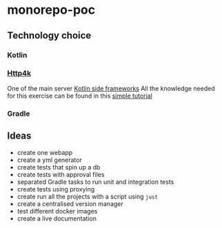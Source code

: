 # monorepo-poc

## Technology choice

### Kotlin

### [Http4k](https://www.http4k.org/)

One of the main
server [Kotlin side frameworks](https://kotlinlang.org/docs/server-overview.html#frameworks-for-server-side-development-with-kotlin)
All the knowledge needed for this exercise can be found in
this [simple tutorial](https://www.youtube.com/watch?v=FVvn-aFO--Q&ab_channel=DmitryKandalov)

### Gradle

## Ideas

- create one webapp
- create a yml generator
- create tests that spin up a db
- create tests with approval files
- separated Gradle tasks to run unit and integration tests
- create tests using proxying
- create run all the projects with a script using `just`
- create a centralised version manager
- test different docker images
- create a live documentation